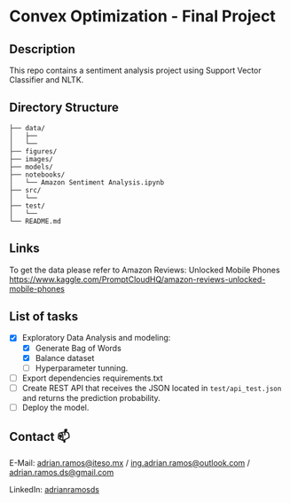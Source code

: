 # Convex Optimization - Final Project



## Description

This repo contains a sentiment analysis project using Support Vector Classifier and NLTK.  

## Directory Structure

	├── data/
	│   ├── 
	│   └── 
	├── figures/
	├── images/
	├── models/
	├── notebooks/
	│   └── Amazon Sentiment Analysis.ipynb
	├── src/
	│   └── 
	├── test/
	│   └── 
	└── README.md


## Links

To get the data please refer to Amazon Reviews: Unlocked Mobile Phones
https://www.kaggle.com/PromptCloudHQ/amazon-reviews-unlocked-mobile-phones

## List of tasks

- [x] Exploratory Data Analysis and modeling:
  - [x] Generate Bag of Words
  - [x] Balance dataset
  - [ ] Hyperparameter tunning.
- [ ] Export dependencies requirements.txt
- [ ] Create REST API that receives the JSON located in `test/api_test.json` and returns the prediction probability.
- [ ] Deploy the model.
	
## Contact 📫

E-Mail: <a href="mailto:adrian.ramos@iteso.mx">adrian.ramos@iteso.mx</a> / <a href="mailto:ing.adrian.ramos@outlook.com">ing.adrian.ramos@outlook.com</a> / <a href="mailto:adrian.ramos.ds@gmail.com">adrian.ramos.ds@gmail.com</a></li>

LinkedIn: <a href="https://www.linkedin.com/in/adrianramosds/">adrianramosds</a>
